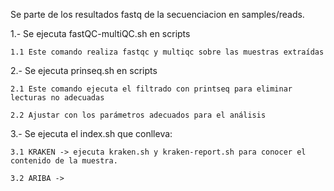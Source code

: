 Se parte de los resultados fastq de la secuenciacion en samples/reads.

1.- Se ejecuta fastQC-multiQC.sh en scripts

    1.1 Este comando realiza fastqc y multiqc sobre las muestras extraídas
    
2.- Se ejecuta prinseq.sh en scripts

    2.1 Este comando ejecuta el filtrado con printseq para eliminar lecturas no adecuadas
    
    2.2 Ajustar con los parámetros adecuados para el análisis
    
3.- Se ejecuta el index.sh que conlleva:

    3.1 KRAKEN -> ejecuta kraken.sh y kraken-report.sh para conocer el contenido de la muestra.
    
    3.2 ARIBA -> 
